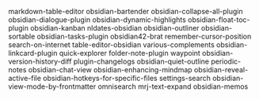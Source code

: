 markdown-table-editor
obsidian-bartender
obsidian-collapse-all-plugin
obsidian-dialogue-plugin
obsidian-dynamic-highlights
obsidian-float-toc-plugin
obsidian-kanban
nldates-obsidian
obsidian-outliner
obsidian-sortable
obsidian-tasks-plugin
obsidian42-brat
remember-cursor-position
search-on-internet
table-editor-obsidian
various-complements
obsidian-linkcard-plugin
quick-explorer
folder-note-plugin
waypoint
obsidian-version-history-diff
plugin-changelogs
obsidian-quiet-outline
periodic-notes
obsidian-chat-view
obsidian-enhancing-mindmap
obsidian-reveal-active-file
obsidian-hotkeys-for-specific-files
settings-search
obsidian-view-mode-by-frontmatter
omnisearch
mrj-text-expand
obsidian-memos
